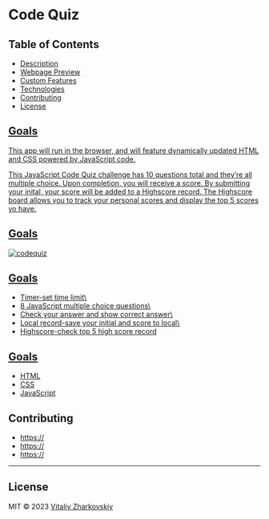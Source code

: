 # Code Quiz

## Table of Contents 

<ul>
  <li><a href="#Description">Description</li>
  <li><a href="#Webpage Preview">Webpage Preview</li>
  <li><a href="#Custom Features">Custom Features</li>
  <li><a href="#Technologies">Technologies</li>
  <li><a href="#Contributing">Contributing</li>
  <li><a href="#License">License</li>
</ul>

<h2 id="Description">Goals</h2>
This app will run in the browser, and will feature dynamically updated HTML and CSS powered by JavaScript code. 

This JavaScript Code Quiz challenge has 10 questions total and they’re all multiple choice. Upon completion, you will receive a score. By submitting your inital, your score will be added to a Highscore record. The Highscore board allows you to track your personal scores and display the top 5 scores yo have.


<h2 id="Webpage Preview">Goals</h2> 

![codequiz]()

<h2 id="Custom Features">Goals</h2> 

- Timer-set time limit\
- 8 JavaScript multiple choice questions\
- Check your answer and show correct answer\
- Local record-save your initial and score to local\
- Highscore-check top 5 high score record


<h2 id="Technologies">Goals</h2>

* [HTML](https://developer.mozilla.org/en-US/docs/Web/HTML)
* [CSS](https://developer.mozilla.org/en-US/docs/Web/CSS)
* [JavaScript](https://developer.mozilla.org/en-US/docs/Web/JavaScript)

<h2 id="Contributing">Contributing</h2>
<ul>
  <li><a href="https://github.com/">https://</a></li>
  <li><a href="https://github.com/">https://</a></li>
  <li><a href="https://github.com/">https://</a></li>
</ul>

---
<h2 id="License">License</h2>
<p> MIT &copy; 2023 <a href="https://github.com/VitaliyZhark/">Vitaliy Zharkovskiy</a></p>
